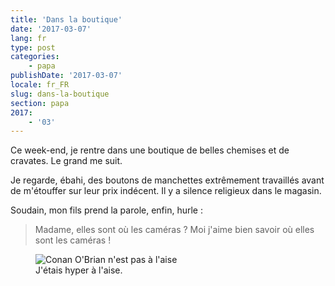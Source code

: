 ```yaml
---
title: 'Dans la boutique'
date: '2017-03-07'
lang: fr
type: post
categories:
    - papa
publishDate: '2017-03-07'
locale: fr_FR
slug: dans-la-boutique
section: papa
2017:
    - '03'
---
```


Ce week-end, je rentre dans une boutique de belles chemises et de cravates. Le grand me suit. 

<!--more-->

Je regarde, ébahi, des boutons de manchettes extrêmement travaillés avant de m'étouffer sur leur prix indécent. Il y a silence religieux dans le magasin.

Soudain, mon fils prend la parole, enfin, hurle : 

> Madame, elles sont où les caméras ? Moi j'aime bien savoir où elles sont les caméras !

<figure>
  <img src="{{<fileFolder>}}awkward.gif" alt="Conan O'Brian n'est pas à l'aise"/>
  <figcaption>J'étais hyper à l'aise.</figcaption>
</figure>